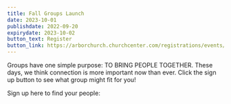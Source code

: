 ```yaml
---
title: Fall Groups Launch
date: 2023-10-01
publishdate: 2022-09-20
expirydate: 2023-10-02
button_text: Register
button_link: https://arborchurch.churchcenter.com/registrations/events/1578482
---
```

Groups have one simple purpose: TO BRING PEOPLE TOGETHER. These days, we think connection is more important now than ever. Click the sign up button to see what group might fit for you!

Sign up here to find your people:
